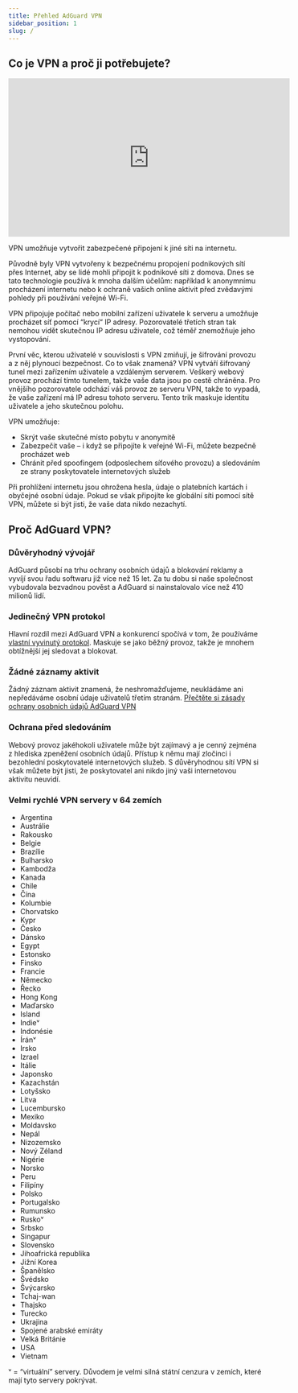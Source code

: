 ```yaml
---
title: Přehled AdGuard VPN
sidebar_position: 1
slug: /
---
```


## Co je VPN a proč ji potřebujete?

<iframe width="560" height="315" class="youtube-video" src="https://www.youtube-nocookie.com/embed/7149L3xPmSE" title="YouTube video player" frameborder="0" allow="accelerometer; autoplay; clipboard-write; encrypted-media; gyroscope; picture-in-picture" allowfullscreen></iframe>

VPN umožňuje vytvořit zabezpečené připojení k jiné síti na internetu.

Původně byly VPN vytvořeny k bezpečnému propojení podnikových sítí přes Internet, aby se lidé mohli připojit k podnikové síti z domova. Dnes se tato technologie používá k mnoha dalším účelům: například k anonymnímu procházení internetu nebo k ochraně vašich online aktivit před zvědavými pohledy při používání veřejné Wi-Fi.

VPN připojuje počítač nebo mobilní zařízení uživatele k serveru a umožňuje procházet síť pomocí “krycí“ IP adresy. Pozorovatelé třetích stran tak nemohou vidět skutečnou IP adresu uživatele, což téměř znemožňuje jeho vystopování.

První věc, kterou uživatelé v souvislosti s VPN zmiňují, je šifrování provozu a z něj plynoucí bezpečnost. Co to však znamená? VPN vytváří šifrovaný tunel mezi zařízením uživatele a vzdáleným serverem. Veškerý webový provoz prochází tímto tunelem, takže vaše data jsou po cestě chráněna. Pro vnějšího pozorovatele odchází váš provoz ze serveru VPN, takže to vypadá, že vaše zařízení má IP adresu tohoto serveru. Tento trik maskuje identitu uživatele a jeho skutečnou polohu.

VPN umožňuje:

- Skrýt vaše skutečné místo pobytu v anonymitě
- Zabezpečit vaše – i když se připojíte k veřejné Wi-Fi, můžete bezpečně procházet web
- Chránit před spoofingem (odposlechem síťového provozu) a sledováním ze strany poskytovatele internetových služeb

Při prohlížení internetu jsou ohrožena hesla, údaje o platebních kartách i obyčejné osobní údaje. Pokud se však připojíte ke globální síti pomocí sítě VPN, můžete si být jisti, že vaše data nikdo nezachytí.

## Proč AdGuard VPN?

### Důvěryhodný vývojář

AdGuard působí na trhu ochrany osobních údajů a blokování reklamy a vyvíjí svou řadu softwaru již více než 15 let. Za tu dobu si naše společnost vybudovala bezvadnou pověst a AdGuard si nainstalovalo více než 410 milionů lidí.

### Jedinečný VPN protokol

Hlavní rozdíl mezi AdGuard VPN a konkurencí spočívá v tom, že používáme [vlastní vyvinutý protokol](/general/adguard-vpn-protocol). Maskuje se jako běžný provoz, takže je mnohem obtížnější jej sledovat a blokovat.

### Žádné záznamy aktivit

Žádný záznam aktivit znamená, že neshromažďujeme, neukládáme ani nepředáváme osobní údaje uživatelů třetím stranám. [Přečtěte si zásady ochrany osobních údajů AdGuard VPN](https://adguard-vpn.com/privacy.html)

### Ochrana před sledováním

Webový provoz jakéhokoli uživatele může být zajímavý a je cenný zejména z hlediska zpeněžení osobních údajů. Přístup k němu mají zločinci i bezohlední poskytovatelé internetových služeb. S důvěryhodnou sítí VPN si však můžete být jisti, že poskytovatel ani nikdo jiný vaši internetovou aktivitu neuvidí.

### Velmi rychlé VPN servery v 64 zemích

- Argentina
- Austrálie
- Rakousko
- Belgie
- Brazílie
- Bulharsko
- Kambodža
- Kanada
- Chile
- Čína
- Kolumbie
- Chorvatsko
- Kypr
- Česko
- Dánsko
- Egypt
- Estonsko
- Finsko
- Francie
- Německo
- Řecko
- Hong Kong
- Maďarsko
- Island
- Indieᵛ
- Indonésie
- Íránᵛ
- Irsko
- Izrael
- Itálie
- Japonsko
- Kazachstán
- Lotyšsko
- Litva
- Lucembursko
- Mexiko
- Moldavsko
- Nepál
- Nizozemsko
- Nový Zéland
- Nigérie
- Norsko
- Peru
- Filipíny
- Polsko
- Portugalsko
- Rumunsko
- Ruskoᵛ
- Srbsko
- Singapur
- Slovensko
- Jihoafrická republika
- Jižní Korea
- Španělsko
- Švédsko
- Švýcarsko
- Tchaj-wan
- Thajsko
- Turecko
- Ukrajina
- Spojené arabské emiráty
- Velká Británie
- USA
- Vietnam

ᵛ = “virtuální” servery. Důvodem je velmi silná státní cenzura v zemích, které mají tyto servery pokrývat.
